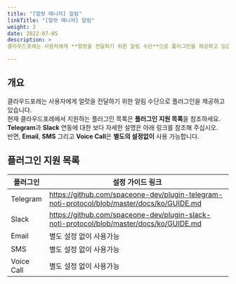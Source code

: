 ```yaml
---
title: "[얼럿 매니저] 알림"
linkTitle: "[얼럿 매니저] 알림"
weight: 3
date: 2022-07-05
description: >
클라우드포레는 사용자에게 **얼럿을 전달하기 위한 알림 수단**으로 플러그인을 제공하고 있습니다.

---
```


## 개요

클라우드포레는 사용자에게 얼럿을 전달하기 위한 알림 수단으로 플러그인을 제공하고 있습니다.  
현재 클라우드포레에서 지원하는 플러그인 목록은 **플러그인 지원 목록**을 참조하세요.  
**Telegram**과 **Slack** 연동에 대한 보다 자세한 설명은 아래 링크를 참조해 주십시오.  
반면, **Email**, **SMS** 그리고 **Voice Call**은 **별도의 설정없이** 사용 가능합니다.

## 플러그인 지원 목록

| **플러그인** | **설정 가이드 링크** |
| --- | --- |
| Telegram | https://github.com/spaceone-dev/plugin-telegram-noti-protocol/blob/master/docs/ko/GUIDE.md |
| Slack | https://github.com/spaceone-dev/plugin-slack-noti-protocol/blob/master/docs/ko/GUIDE.md |
| Email | 별도 설정 없이 사용가능 |
| SMS | 별도 설정 없이 사용가능 |
| Voice Call | 별도 설정 없이 사용가능 |

